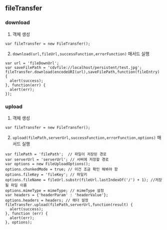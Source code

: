 ## fileTransfer
### download
1. 객체 생성 
```script
var fileTransfer = new FileTransfer();
```
2. `download(url,fileUrl,successFunction,errorFunction)` 매서드 실행
```script
var url = 'fileDownUrl';
var saveFilePath = 'cdvfile://localhost/persistent/test.jpg';
fileTransfer.download(encodeURI(url),saveFilePath,function(fileEntry) {
  alert(success);
}, function(err) {
  alert(err);
});
```
### upload
1. 객체 생성 
```script
var fileTransfer = new FileTransfer();
```
2. `upload(filePath,serverUrl,successFunction,errorFunction,options)` 매서드 실행
```script
var filePath = 'filePath';  // 파일이 저장된 경로
var serverUrl = 'serverUrl'; // 서버에 저장할 경로
var options = new FileUploadOptions();
options.chunkedMode = true; // 이건 조금 확인 해봐야 함
options.fileKey = 'fileKey'; // 파일키 
options.fileName = fileUrl.substr(fileUrl.lastIndexOf('/') + 1); //저장될 파일 이름
options.mimeType = mimeType; // mimeType 설정
var headers = {'headerParam' : 'headerValue'};
options.headers = headers; // 헤더 설정
fileTransfer.upload(filePath,serverUrl,function(result) {
  alert(success);
}, function (err) {
  alert(err);
}, options);
```
